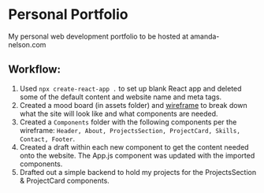 # Personal Portfolio

My personal web development portfolio to be hosted at amanda-nelson.com

## Workflow:

1. Used `npx create-react-app .` to set up blank React app and deleted some of the default content and website name and meta tags.
2. Created a mood board (in assets folder) and [wireframe](https://whimsical.com/portfolio-Srh76YpHunCeGpuhNF47jY@2Ux7TurymN91vtafjqjY) to break down what the site will look like and what components are needed.
3. Created a `Components` folder with the following components per the wireframe: `Header, About, ProjectsSection, ProjectCard, Skills, Contact, Footer`.
4. Created a draft within each new component to get the content needed onto the website. The App.js component was updated with the imported components.
5. Drafted out a simple backend to hold my projects for the ProjectsSection & ProjectCard components.
